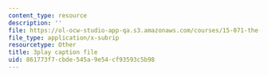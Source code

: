 ```yaml
---
content_type: resource
description: ''
file: https://ol-ocw-studio-app-qa.s3.amazonaws.com/courses/15-071-the-analytics-edge-spring-2017/861773f7cbde545a9e54cf93593c5b98_e8yvJp0VqtI.vtt
file_type: application/x-subrip
resourcetype: Other
title: 3play caption file
uid: 861773f7-cbde-545a-9e54-cf93593c5b98
---
```

